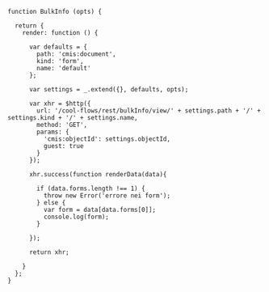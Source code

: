     function BulkInfo (opts) {

      return {
        render: function () {

          var defaults = {
            path: 'cmis:document',
            kind: 'form',
            name: 'default'
          };

          var settings = _.extend({}, defaults, opts);

          var xhr = $http({
            url: '/cool-flows/rest/bulkInfo/view/' + settings.path + '/' + settings.kind + '/' + settings.name,
            method: 'GET',
            params: {
              'cmis:objectId': settings.objectId,
              guest: true
            }
          });

          xhr.success(function renderData(data){

            if (data.forms.length !== 1) {
              throw new Error('errore nei form');
            } else {
              var form = data[data.forms[0]];
              console.log(form);
            }

          });

          return xhr;

        }
      };
    }